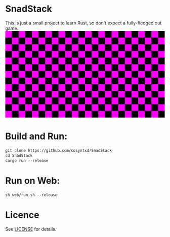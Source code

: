# SnadStack
This is just a small project to learn Rust, so don't expect a fully-fledged out game.
![placeholder image](placeholder.png)

# Build and Run:
```properties
git clone https://github.com/cosyntxd/SnadStack
cd SnadStack
cargo run --release
```

# Run on Web:
```properties
sh web/run.sh --release
```

# Licence
See [LICENSE](LICENSE) for details.